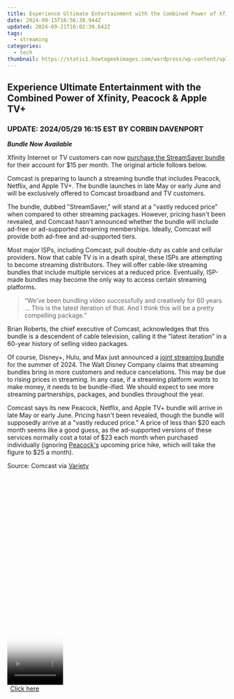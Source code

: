 ```yaml
---
title: Experience Ultimate Entertainment with the Combined Power of Xfinity, Peacock & Apple TV+
date: 2024-09-15T16:56:38.944Z
updated: 2024-09-21T16:02:39.642Z
tags:
  - streaming
categories:
  - tech
thumbnail: https://static1.howtogeekimages.com/wordpress/wp-content/uploads/2024/05/26.jpg
---
```


## Experience Ultimate Entertainment with the Combined Power of Xfinity, Peacock & Apple TV+

###  UPDATE: 2024/05/29 16:15 EST BY CORBIN DAVENPORT

**_Bundle Now Available_** 

 Xfinity Internet or TV customers can now [purchase the StreamSaver bundle](https://www.xfinity.com/learn/digital-cable-tv/streaming-services) for their account for $15 per month. The original article follows below.

 Comcast is preparing to launch a streaming bundle that includes Peacock, Netflix, and Apple TV+. The bundle launches in late May or early June and will be exclusively offered to Comcast broadband and TV customers.

 The bundle, dubbed "StreamSaver," will stand at a "vastly reduced price" when compared to other streaming packages. However, pricing hasn't been revealed, and Comcast hasn't announced whether the bundle will include ad-free or ad-supported streaming memberships. Ideally, Comcast will provide both ad-free and ad-supported tiers.

 Most major ISPs, including Comcast, pull double-duty as cable and cellular providers. Now that cable TV is in a death spiral, these ISPs are attempting to become streaming distributors. They will offer cable-like streaming bundles that include multiple services at a reduced price. Eventually, ISP-made bundles may become the only way to access certain streaming platforms.

> “We’ve been bundling video successfully and creatively for 60 years … This is the latest iteration of that. And I think this will be a pretty compelling package.”

 Brian Roberts, the chief executive of Comcast, acknowledges that this bundle is a descendent of cable television, calling it the "latest iteration" in a 60-year history of selling video packages.

 Of course, Disney+, Hulu, and Max just announced a [joint streaming bundle](https://digital-screen-recording.techidaily.com/new-2024-approved-sharex-unmasked-critical-insights-and-substitutes/) for the summer of 2024\. The Walt Disney Company claims that streaming bundles bring in more customers and reduce cancelations. This may be due to rising prices in streaming. In any case, if a streaming platform _wants_ to make money, it needs to be bundle-ified. We should expect to see more streaming partnerships, packages, and bundles throughout the year.

 Comcast says its new Peacock, Netflix, and Apple TV+ bundle will arrive in late May or early June. Pricing hasn't been revealed, though the bundle will supposedly arrive at a "vastly reduced price." A price of less than $20 each month seems like a good guess, as the ad-supported versions of these services normally cost a total of $23 each month when purchased individually (ignoring [Peacock's](https://youtube-stream.techidaily.com/new-precision-in-performance-utilizing-social-blade-for-youtube-data/) upcoming price hike, which will take the figure to $25 a month).

 Source: Comcast via [Variety](https://variety.com/2024/tv/news/peacock-netflix-apple-tv-plus-bundle-streaming-comcast-1236002375/)

<ins class="adsbygoogle"
     style="display:block"
     data-ad-format="autorelaxed"
     data-ad-client="ca-pub-7571918770474297"
     data-ad-slot="1223367746"></ins>

<ins class="adsbygoogle"
     style="display:block"
     data-ad-client="ca-pub-7571918770474297"
     data-ad-slot="8358498916"
     data-ad-format="auto"
     data-full-width-responsive="true"></ins>



<!-- affiliate ads begin -->
<span id="1975503">
					<video width="128" height="480" style="cursor:pointer"
           poster="//a.impactradius-go.com/display-clicktoplayimage/1975503.png"
           onclick="if(!this.playClicked){this.play();this.setAttribute('controls',true);this.playClicked=true;}">
	   <source src="//a.impactradius-go.com/display-ad/22993-1975503">
	   <img src="//a.impactradius-go.com/display-clicktoplayimage/1975503.png" style="border: none; height: 100%; width: 100%; object-fit: contain">
	</video>
	<div style="width:80px;text-align:center"><a href="javascript:window.open(decodeURIComponent('https%3A%2F%2Fhomestyler.sjv.io%2Fc%2F5597632%2F1975503%2F22993'), '_blank');void(0);">Click here</a></div>
</span>
<img height="0" width="0" src="https://imp.pxf.io/i/5597632/1975503/22993" style="position:absolute;visibility:hidden;" border="0" />
<!-- affiliate ads end -->

